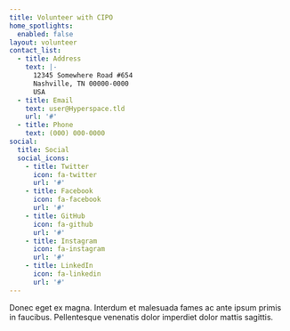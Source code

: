 ```yaml
---
title: Volunteer with CIPO
home_spotlights:
  enabled: false
layout: volunteer
contact_list:
  - title: Address
    text: |-
      12345 Somewhere Road #654
      Nashville, TN 00000-0000
      USA
  - title: Email
    text: user@Hyperspace.tld
    url: '#'
  - title: Phone
    text: (000) 000-0000
social:
  title: Social
  social_icons:
    - title: Twitter
      icon: fa-twitter
      url: '#'
    - title: Facebook
      icon: fa-facebook
      url: '#'
    - title: GitHub
      icon: fa-github
      url: '#'
    - title: Instagram
      icon: fa-instagram
      url: '#'
    - title: LinkedIn
      icon: fa-linkedin
      url: '#'
---
```


Donec eget ex magna. Interdum et malesuada fames ac ante ipsum primis in faucibus. Pellentesque venenatis dolor imperdiet dolor mattis sagittis. 

